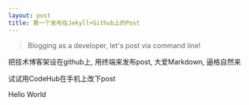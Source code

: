 ```yaml
---
layout: post
title: 第一个发布在Jekyll+Github上的Post
---
```



> Blogging as a developer, let's post via command line!

把技术博客架设在github上, 用终端来发布post, 大爱Markdown, 逼格自然来

试试用CodeHub在手机上改下post

Hello World
